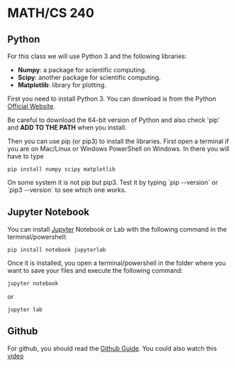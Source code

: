 # MATH/CS 240

## Python

For this class we will use Python 3 and the following libraries:
* **Numpy**: a package for scientific computing.
* **Scipy**: another package for scientific computing.
* **Matplotlib**: library for plotting.

First you need to install Python 3. You can download is from the Python [Official Website](https://www.python.org/downloads/).

<div class="alert alert-primary" role="alert">
  Be careful to download the 64-bit version of Python and also check 'pip' and <b>ADD TO THE PATH</b> when you install.
</div>


Then you can use pip (or pip3) to install the libraries. First open a terminal if you are on Mac/Linux or Windows PowerShell on Windows. In there you will have to type
<pre class="command-line"><code class="language-bash">pip install numpy scipy matplotlib
</code></pre>

<div class="alert alert-primary" role="alert">
  On some system it is not pip but pip3. Test it by typing `pip --version` or `pip3 --version` to see which one works.
</div>

## Jupyter Notebook

You can install [Jupyter](https://jupyter.org/install.html) Notebook or Lab with the following command in the terminal/powershell:

<pre class="command-line"><code class="language-bash">pip install notebook jupyterlab
</code></pre>

Once it is installed, you open a terminal/powershell in the folder where you want to save your files and execute the following command:

<pre class="command-line"><code class="language-bash">jupyter notebook
</code></pre>
or
<pre class="command-line"><code class="language-bash">jupyter lab
</code></pre>


## Github

For github, you should read the [Github Guide](http://www.amac.xyz/guides/github_guide.html). You could also watch this [video](https://www.youtube.com/watch?v=SWYqp7iY_Tc)